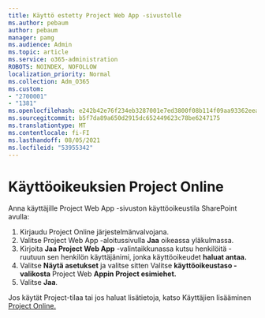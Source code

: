 ```yaml
---
title: Käyttö estetty Project Web App -sivustolle
ms.author: pebaum
author: pebaum
manager: pamg
ms.audience: Admin
ms.topic: article
ms.service: o365-administration
ROBOTS: NOINDEX, NOFOLLOW
localization_priority: Normal
ms.collection: Adm_O365
ms.custom:
- "2700001"
- "1381"
ms.openlocfilehash: e242b42e76f234eb3287001e7ed3800f08b114f09aa93362eea215109ea7bac5
ms.sourcegitcommit: b5f7da89a650d2915dc652449623c78be6247175
ms.translationtype: MT
ms.contentlocale: fi-FI
ms.lasthandoff: 08/05/2021
ms.locfileid: "53955342"
---
```

# <a name="give-users-permissions-in-project-online"></a>Käyttöoikeuksien Project Online

Anna käyttäjille Project Web App -sivuston käyttöoikeustila SharePoint avulla:

1. Kirjaudu Project Online järjestelmänvalvojana.
2. Valitse Project Web App -aloitussivulla **Jaa** oikeassa yläkulmassa.
3. Kirjoita **Jaa Project Web App** -valintaikkunassa kutsu henkilöitä -ruutuun sen henkilön käyttäjänimi, jonka käyttöoikeudet **haluat antaa.**
4. Valitse **Näytä asetukset** ja valitse sitten Valitse **käyttöoikeustaso -valikosta** Project Web **Appin Project esimiehet.**
5. Valitse **Jaa**.

Jos käytät Project-tilaa tai jos haluat lisätietoja, katso Käyttäjien lisääminen [Project Online.](https://docs.microsoft.com/projectonline/step-2-add-people-to-project-online)
